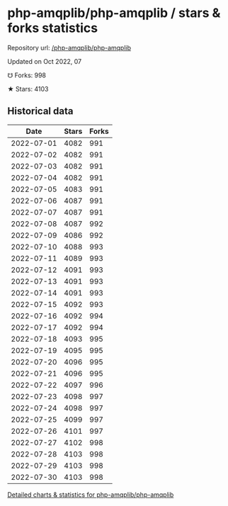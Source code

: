 # php-amqplib/php-amqplib / stars & forks statistics

Repository url: [/php-amqplib/php-amqplib](https://github.com/php-amqplib/php-amqplib)

Updated on Oct 2022, 07

☋ Forks: 998

★ Stars: 4103

## Historical data
| Date | Stars | Forks |
|------|-------|-------|
| 2022-07-01 | 4082 | 991 | 
| 2022-07-02 | 4082 | 991 | 
| 2022-07-03 | 4082 | 991 | 
| 2022-07-04 | 4082 | 991 | 
| 2022-07-05 | 4083 | 991 | 
| 2022-07-06 | 4087 | 991 | 
| 2022-07-07 | 4087 | 991 | 
| 2022-07-08 | 4087 | 992 | 
| 2022-07-09 | 4086 | 992 | 
| 2022-07-10 | 4088 | 993 | 
| 2022-07-11 | 4089 | 993 | 
| 2022-07-12 | 4091 | 993 | 
| 2022-07-13 | 4091 | 993 | 
| 2022-07-14 | 4091 | 993 | 
| 2022-07-15 | 4092 | 993 | 
| 2022-07-16 | 4092 | 994 | 
| 2022-07-17 | 4092 | 994 | 
| 2022-07-18 | 4093 | 995 | 
| 2022-07-19 | 4095 | 995 | 
| 2022-07-20 | 4096 | 995 | 
| 2022-07-21 | 4096 | 995 | 
| 2022-07-22 | 4097 | 996 | 
| 2022-07-23 | 4098 | 997 | 
| 2022-07-24 | 4098 | 997 | 
| 2022-07-25 | 4099 | 997 | 
| 2022-07-26 | 4101 | 997 | 
| 2022-07-27 | 4102 | 998 | 
| 2022-07-28 | 4103 | 998 | 
| 2022-07-29 | 4103 | 998 | 
| 2022-07-30 | 4103 | 998 | 


[Detailed charts & statistics for php-amqplib/php-amqplib](https://reviewgithub.com/rep/php-amqplib/php-amqplib)
